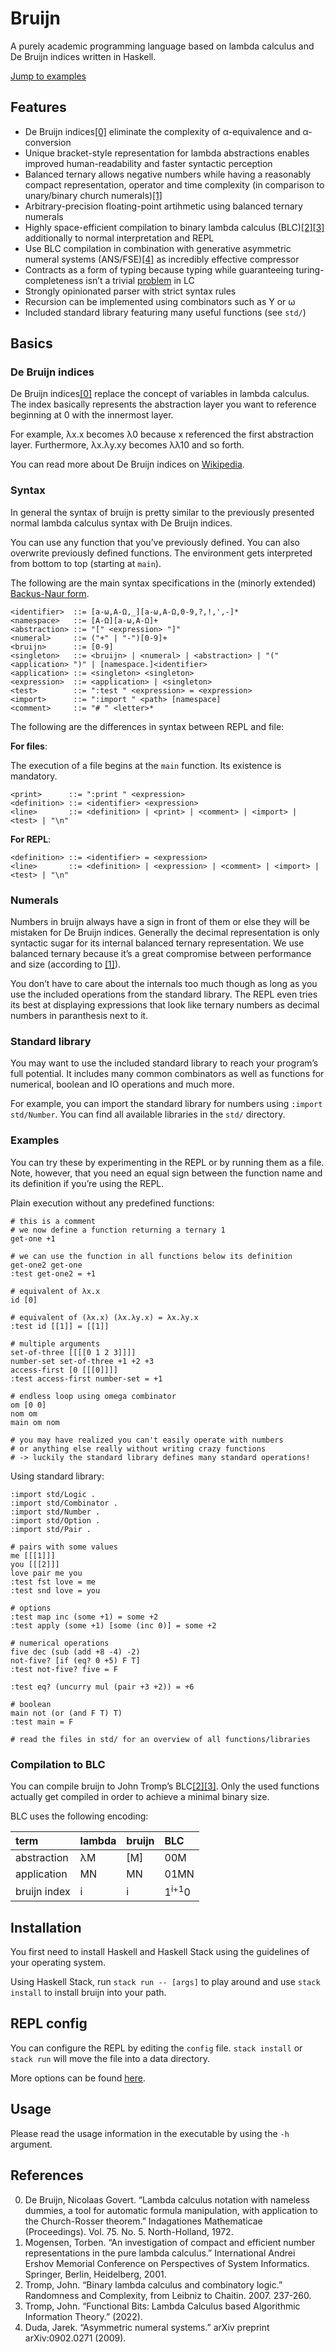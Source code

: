 # Bruijn

A purely academic programming language based on lambda calculus and De
Bruijn indices written in Haskell.

[Jump to examples](#Examples)

## Features

-   De Bruijn indices[\[0\]](#References) eliminate the complexity of
    α-equivalence and α-conversion
-   Unique bracket-style representation for lambda abstractions enables
    improved human-readability and faster syntactic perception
-   Balanced ternary allows negative numbers while having a reasonably
    compact representation, operator and time complexity (in comparison
    to unary/binary church numerals)[\[1\]](#References)
-   Arbitrary-precision floating-point artihmetic using balanced ternary
    numerals
-   Highly space-efficient compilation to binary lambda calculus
    (BLC)[\[2\]](#References)[\[3\]](#References) additionally to normal
    interpretation and REPL
-   Use BLC compilation in combination with generative asymmetric
    numeral systems (ANS/FSE)[\[4\]](#References) as incredibly
    effective compressor
-   Contracts as a form of typing because typing while guaranteeing
    turing-completeness isn’t a trivial
    [problem](https://cstheory.stackexchange.com/a/31321) in LC
-   Strongly opinionated parser with strict syntax rules
-   Recursion can be implemented using combinators such as Y or ω
-   Included standard library featuring many useful functions (see
    `std/`)

## Basics

### De Bruijn indices

De Bruijn indices[\[0\]](#References) replace the concept of variables
in lambda calculus. The index basically represents the abstraction layer
you want to reference beginning at 0 with the innermost layer.

For example, λx.x becomes λ0 because x referenced the first abstraction
layer. Furthermore, λx.λy.xy becomes λλ10 and so forth.

You can read more about De Bruijn indices on
[Wikipedia](https://en.wikipedia.org/wiki/De_Bruijn_index).

### Syntax

In general the syntax of bruijn is pretty similar to the previously
presented normal lambda calculus syntax with De Bruijn indices.

You can use any function that you’ve previously defined. You can also
overwrite previously defined functions. The environment gets interpreted
from bottom to top (starting at `main`).

The following are the main syntax specifications in the (minorly
extended) [Backus-Naur
form](https://en.wikipedia.org/wiki/Backus%E2%80%93Naur_form).

    <identifier>  ::= [a-ω,A-Ω,_][a-ω,A-Ω,0-9,?,!,',-]*
    <namespace>   ::= [A-Ω][a-ω,A-Ω]+
    <abstraction> ::= "[" <expression> "]"
    <numeral>     ::= ("+" | "-")[0-9]+
    <bruijn>      ::= [0-9]
    <singleton>   ::= <bruijn> | <numeral> | <abstraction> | "(" <application> ")" | [namespace.]<identifier>
    <application> ::= <singleton> <singleton>
    <expression>  ::= <application> | <singleton>
    <test>        ::= ":test " <expression> = <expression>
    <import>      ::= ":import " <path> [namespace]
    <comment>     ::= "# " <letter>*

The following are the differences in syntax between REPL and file:

**For files**:

The execution of a file begins at the `main` function. Its existence is
mandatory.

    <print>      ::= ":print " <expression>
    <definition> ::= <identifier> <expression>
    <line>       ::= <definition> | <print> | <comment> | <import> | <test> | "\n"

**For REPL**:

    <definition> ::= <identifier> = <expression>
    <line>       ::= <definition> | <expression> | <comment> | <import> | <test> | "\n"

### Numerals

Numbers in bruijn always have a sign in front of them or else they will
be mistaken for De Bruijn indices. Generally the decimal representation
is only syntactic sugar for its internal balanced ternary
representation. We use balanced ternary because it’s a great compromise
between performance and size (according to [\[1\]](#References)).

You don’t have to care about the internals too much though as long as
you use the included operations from the standard library. The REPL even
tries its best at displaying expressions that look like ternary numbers
as decimal numbers in paranthesis next to it.

### Standard library

You may want to use the included standard library to reach your
program’s full potential. It includes many common combinators as well as
functions for numerical, boolean and IO operations and much more.

For example, you can import the standard library for numbers using
`:import std/Number`. You can find all available libraries in the `std/`
directory.

### Examples

You can try these by experimenting in the REPL or by running them as a
file. Note, however, that you need an equal sign between the function
name and its definition if you’re using the REPL.

Plain execution without any predefined functions:

    # this is a comment
    # we now define a function returning a ternary 1
    get-one +1

    # we can use the function in all functions below its definition
    get-one2 get-one
    :test get-one2 = +1

    # equivalent of λx.x
    id [0]

    # equivalent of (λx.x) (λx.λy.x) = λx.λy.x
    :test id [[1]] = [[1]]

    # multiple arguments
    set-of-three [[[[0 1 2 3]]]]
    number-set set-of-three +1 +2 +3
    access-first [0 [[[0]]]]
    :test access-first number-set = +1

    # endless loop using omega combinator
    om [0 0]
    nom om
    main om nom

    # you may have realized you can't easily operate with numbers
    # or anything else really without writing crazy functions
    # -> luckily the standard library defines many standard operations!

Using standard library:

    :import std/Logic .
    :import std/Combinator .
    :import std/Number .
    :import std/Option .
    :import std/Pair .

    # pairs with some values
    me [[[1]]]
    you [[[2]]]
    love pair me you
    :test fst love = me
    :test snd love = you

    # options
    :test map inc (some +1) = some +2
    :test apply (some +1) [some (inc 0)] = some +2

    # numerical operations
    five dec (sub (add +8 -4) -2)
    not-five? [if (eq? 0 +5) F T]
    :test not-five? five = F

    :test eq? (uncurry mul (pair +3 +2)) = +6

    # boolean
    main not (or (and F T) T)
    :test main = F

    # read the files in std/ for an overview of all functions/libraries

### Compilation to BLC

You can compile bruijn to John Tromp’s
BLC[\[2\]](#References)[\[3\]](#References). Only the used functions
actually get compiled in order to achieve a minimal binary size.

BLC uses the following encoding:

| term         | lambda | bruijn | BLC              |
|:-------------|:-------|:-------|:-----------------|
| abstraction  | λM     | \[M\]  | 00M              |
| application  | MN     | MN     | 01MN             |
| bruijn index | i      | i      | 1<sup>i+1</sup>0 |

## Installation

You first need to install Haskell and Haskell Stack using the guidelines
of your operating system.

Using Haskell Stack, run `stack run -- [args]` to play around and use
`stack install` to install bruijn into your path.

## REPL config

You can configure the REPL by editing the `config` file. `stack install`
or `stack run` will move the file into a data directory.

More options can be found
[here](https://github.com/judah/haskeline/wiki/UserPreferences).

## Usage

Please read the usage information in the executable by using the `-h`
argument.

## References

0.  De Bruijn, Nicolaas Govert. “Lambda calculus notation with nameless
    dummies, a tool for automatic formula manipulation, with application
    to the Church-Rosser theorem.” Indagationes Mathematicae
    (Proceedings). Vol. 75. No. 5. North-Holland, 1972.
1.  Mogensen, Torben. “An investigation of compact and efficient number
    representations in the pure lambda calculus.” International Andrei
    Ershov Memorial Conference on Perspectives of System Informatics.
    Springer, Berlin, Heidelberg, 2001.
2.  Tromp, John. “Binary lambda calculus and combinatory logic.”
    Randomness and Complexity, from Leibniz to Chaitin. 2007. 237-260.
3.  Tromp, John. “Functional Bits: Lambda Calculus based Algorithmic
    Information Theory.” (2022).
4.  Duda, Jarek. “Asymmetric numeral systems.” arXiv preprint
    arXiv:0902.0271 (2009).

